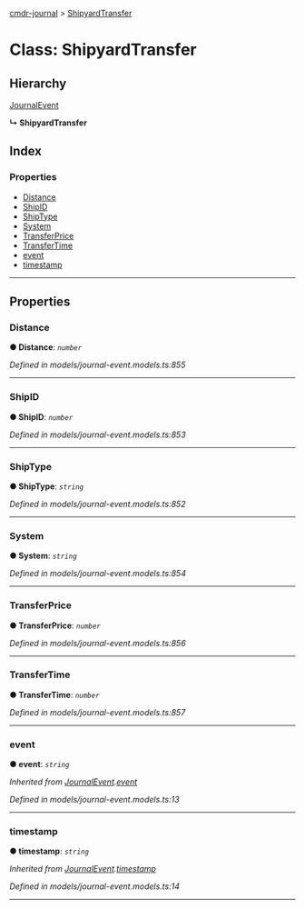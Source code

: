 [cmdr-journal](../README.md) > [ShipyardTransfer](../classes/shipyardtransfer.md)



# Class: ShipyardTransfer

## Hierarchy


 [JournalEvent](journalevent.md)

**↳ ShipyardTransfer**







## Index

### Properties

* [Distance](shipyardtransfer.md#distance)
* [ShipID](shipyardtransfer.md#shipid)
* [ShipType](shipyardtransfer.md#shiptype)
* [System](shipyardtransfer.md#system)
* [TransferPrice](shipyardtransfer.md#transferprice)
* [TransferTime](shipyardtransfer.md#transfertime)
* [event](shipyardtransfer.md#event)
* [timestamp](shipyardtransfer.md#timestamp)



---
## Properties
<a id="distance"></a>

###  Distance

**●  Distance**:  *`number`* 

*Defined in models/journal-event.models.ts:855*





___

<a id="shipid"></a>

###  ShipID

**●  ShipID**:  *`number`* 

*Defined in models/journal-event.models.ts:853*





___

<a id="shiptype"></a>

###  ShipType

**●  ShipType**:  *`string`* 

*Defined in models/journal-event.models.ts:852*





___

<a id="system"></a>

###  System

**●  System**:  *`string`* 

*Defined in models/journal-event.models.ts:854*





___

<a id="transferprice"></a>

###  TransferPrice

**●  TransferPrice**:  *`number`* 

*Defined in models/journal-event.models.ts:856*





___

<a id="transfertime"></a>

###  TransferTime

**●  TransferTime**:  *`number`* 

*Defined in models/journal-event.models.ts:857*





___

<a id="event"></a>

###  event

**●  event**:  *`string`* 

*Inherited from [JournalEvent](journalevent.md).[event](journalevent.md#event)*

*Defined in models/journal-event.models.ts:13*





___

<a id="timestamp"></a>

###  timestamp

**●  timestamp**:  *`string`* 

*Inherited from [JournalEvent](journalevent.md).[timestamp](journalevent.md#timestamp)*

*Defined in models/journal-event.models.ts:14*





___


